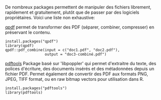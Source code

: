 De nombreux packages permettent de manipuler des fichiers librement, rapidement et gratuitement, plutôt que de passer par des logiciels propriétaires. 
Voici une liste non exhaustive:

[qpdf](https://cran.r-project.org/web/packages/qpdf/index.html) permet de transformer des PDF (séparer, combiner, compresser) en préservant le contenu.
```{r}
install.packages("qpdf")
library(qpdf)
qpdf::pdf_combine(input = c("doc1.pdf", "doc2.pdf"),
                  output = "doc3-combiné.pdf")
```

[pdftools](https://cran.r-project.org/web/packages/pdftools/index.html)
Package basé sur 'libpoppler' qui permet d'extraitre du texte, des polices d'écriture, des documents insérés et des métadonnées depuis un fichier PDF. 
Permet également de convertir des PDF aux formats PNG, JPEG, TIFF format, ou en raw bitmap vectors pour utilisation dans R.
```{r}
install.packages("pdftools")
library(pdftools)
```
